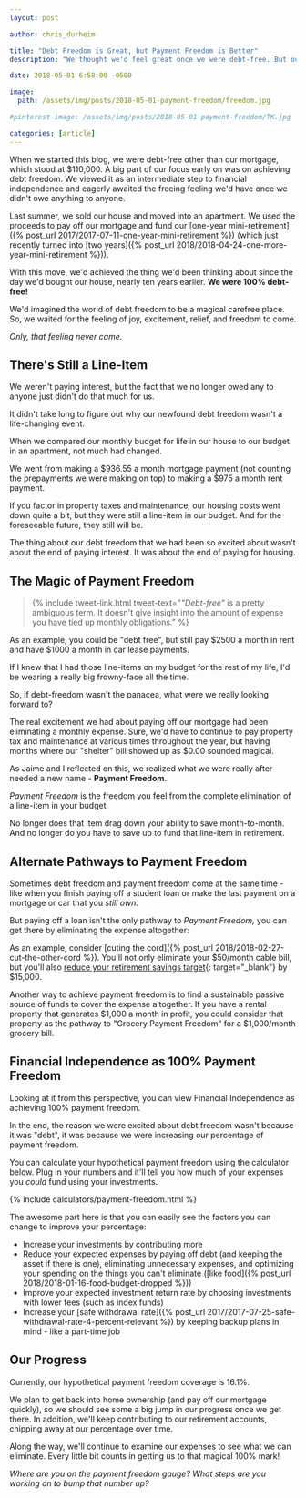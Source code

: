 ```yaml
---
layout: post

author: chris_durheim

title: "Debt Freedom is Great, but Payment Freedom is Better"
description: "We thought we'd feel great once we were debt-free. But our pathway there didn't provide the satisfaction we had hoped. Here's what we missed."

date: 2018-05-01 6:58:00 -0500

image:
  path: /assets/img/posts/2018-05-01-payment-freedom/freedom.jpg

#pinterest-image: /assets/img/posts/2018-05-01-payment-freedom/TK.jpg

categories: [article]
---
```


When we started this blog, we were debt-free other than our mortgage, which stood at $110,000. A big part of our focus early on was on achieving debt freedom. We viewed it as an intermediate step to financial independence and eagerly awaited the freeing feeling we'd have once we didn't owe anything to anyone.

Last summer, we sold our house and moved into an apartment. We used the proceeds to pay off our mortgage and fund our [one-year mini-retirement]({% post_url 2017/2017-07-11-one-year-mini-retirement %}) (which just recently turned into [two years]({% post_url 2018/2018-04-24-one-more-year-mini-retirement %})).

With this move, we'd achieved the thing we'd been thinking about since the day we'd bought our house, nearly ten years earlier. __We were 100% debt-free!__

We'd imagined the world of debt freedom to be a magical carefree place. So, we waited for the feeling of joy, excitement, relief, and freedom to come.

_Only, that feeling never came._

## There's Still a Line-Item

We weren't paying interest, but the fact that we no longer owed any to anyone just didn't do that much for us.

It didn't take long to figure out why our newfound debt freedom wasn't a life-changing event.

When we compared our monthly budget for life in our house to our budget in an apartment, not much had changed.

We went from making a $936.55 a month mortgage payment (not counting the prepayments we were making on top) to making a $975 a month rent payment.

If you factor in property taxes and maintenance, our housing costs went down quite a bit, but they were still a line-item in our budget. And for the foreseeable future, they still will be.

The thing about our debt freedom that we had been so excited about wasn't about the end of paying interest. It was about the end of paying for housing.

## The Magic of Payment Freedom

> {% include tweet-link.html tweet-text="_\"Debt-free\"_ is a pretty ambiguous term. It doesn't give insight into the amount of expense you have tied up monthly obligations." %}

As an example, you could be "debt free", but still pay $2500 a month in rent and have $1000 a month in car lease payments.

If I knew that I had those line-items on my budget for the rest of my life, I'd be wearing a really big frowny-face all the time.

So, if debt-freedom wasn't the panacea, what were we really looking forward to?

The real excitement we had about paying off our mortgage had been eliminating a monthly expense. Sure, we'd have to continue to pay property tax and maintenance at various times throughout the year, but having months where our "shelter" bill showed up as $0.00 sounded magical.

As Jaime and I reflected on this, we realized what we were really after needed a new name - __Payment Freedom.__

_Payment Freedom_ is the freedom you feel from the complete elimination of a line-item in your budget.

No longer does that item drag down your ability to save month-to-month. And no longer do you have to save up to fund that line-item in retirement.

## Alternate Pathways to Payment Freedom

Sometimes debt freedom and payment freedom come at the same time - like when you finish paying off a student loan or make the last payment on a mortgage or car that you _still own._

But paying off a loan isn't the only pathway to _Payment Freedom,_ you can get there by eliminating the expense altogether:

As an example, consider [cuting the cord]({% post_url 2018/2018-02-27-cut-the-other-cord %}). You'll not only eliminate your $50/month cable bill, but you'll also [reduce your retirement savings target](https://www.campfirefinance.com/what-is-fire-and-how-does-it-work/#true-retirement-cost-calculator){: target="_blank"} by $15,000.

Another way to achieve payment freedom is to find a sustainable passive source of funds to cover the expense altogether. If you have a rental property that generates $1,000 a month in profit, you could consider that property as the pathway to "Grocery Payment Freedom" for a $1,000/month grocery bill.

## Financial Independence as 100% Payment Freedom

Looking at it from this perspective, you can view Financial Independence as achieving 100% payment freedom.

In the end, the reason we were excited about debt freedom wasn't because it was "debt", it was because we were increasing our percentage of payment freedom.

You can calculate your hypothetical payment freedom using the calculator below. Plug in your numbers and it'll tell you how much of your expenses you *could* fund using your investments.

{% include calculators/payment-freedom.html %}

The awesome part here is that you can easily see the factors you can change to improve your percentage:

- Increase your investments by contributing more
- Reduce your expected expenses by paying off debt (and keeping the asset if there is one), eliminating unnecessary expenses, and optimizing your spending on the things you can't eliminate ([like food]({% post_url 2018/2018-01-16-food-budget-dropped %}))
- Improve your expected investment return rate by choosing investments with lower fees (such as index funds)
- Increase your [safe withdrawal rate]({% post_url 2017/2017-07-25-safe-withdrawal-rate-4-percent-relevant %}) by keeping backup plans in mind - like a part-time job

## Our Progress

Currently, our hypothetical payment freedom coverage is 16.1%.

We plan to get back into home ownership (and pay off our mortgage quickly), so we should see some a big jump in our progress once we get there. In addition, we'll keep contributing to our retirement accounts, chipping away at our percentage over time.

Along the way, we'll continue to examine our expenses to see what we can eliminate. Every little bit counts in getting us to that magical 100% mark!

_Where are you on the payment freedom gauge? What steps are you working on to bump that number up?_

